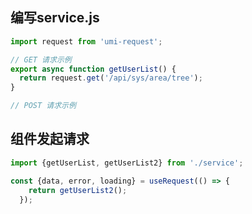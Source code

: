 ## 编写service.js

```javascript
import request from 'umi-request';

// GET 请求示例
export async function getUserList() {
  return request.get('/api/sys/area/tree');
}

// POST 请求示例


```





## 组件发起请求

```jsx
import {getUserList, getUserList2} from './service';

const {data, error, loading} = useRequest(() => {
    return getUserList2();
  });
```



